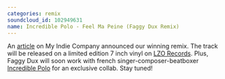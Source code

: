 ```yaml
---
categories: remix
soundcloud_id: 102949631
name: Incredible Polo - Feel Ma Peine (Faggy Dux Remix)
---
```


An <a href="http://www.myindiecompany.com/fr/blog/2013/09/16/yoann-saunier-grand-gagnant-du-concours-de-remix-incredible-polo-feel-ma-peine/">article</a> on My Indie Company announced our winning remix. The track will be released on a limited edition 7 inch vinyl on <a href="http://www.lzorecords.com/">LZO Records</a>. Plus, Faggy Dux will soon work with french singer-composer-beatboxer <a href="http://incrediblepolo.bandcamp.com/">Incredible Polo</a> for an exclusive collab. Stay tuned!